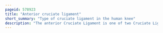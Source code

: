```yaml
---
pageid: 578923
title: "Anterior cruciate ligament"
short_summary: "Type of cruciate ligament in the human knee"
description: "The anterior Cruciate Ligament is one of two Cruciate Ligaments in the human Knee. The two Ligaments are also called Cruciform Ligaments as they are arranged in a crossed Formation. In the quadruped Stifle Joint it is also referred to as the cranial Cruciate Ligament based on its anatomical Position. The Term Cruciate Refers to a Cross. The Name is fitting because the Acl crosses the posterior Cruciate Ligament to form an X. It is composed of strong, fibrous material and assists in controlling excessive motion. This is done by restricting the Mobility of the joint. The anterior Cruciate Ligament is one of the four main Ligaments of the Knee, providing 85 % of the restraining Force to anterior tibial Displacement at 30 and 90° of Knee Flexion. The Acl is the most injured Ligament of the four Found in the Knee."
---
```

